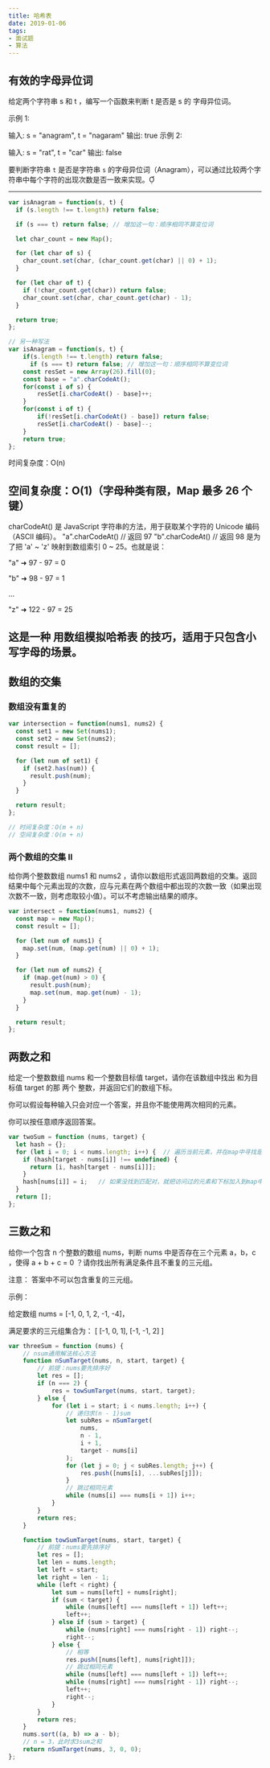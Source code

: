 ```yaml
---
title: 哈希表
date: 2019-01-06
tags:
- 面试题
- 算法
---
```




## 有效的字母异位词
给定两个字符串 s 和 t ，编写一个函数来判断 t 是否是 s 的 字母异位词。

 

示例 1:

输入: s = "anagram", t = "nagaram"
输出: true
示例 2:

输入: s = "rat", t = "car"
输出: false

要判断字符串 `t` 是否是字符串 `s` 的字母异位词（Anagram），可以通过比较两个字符串中每个字符的出现次数是否一致来实现。

---
```js
var isAnagram = function(s, t) {
  if (s.length !== t.length) return false;

  if (s === t) return false; // 增加这一句：顺序相同不算变位词

  let char_count = new Map();

  for (let char of s) {
    char_count.set(char, (char_count.get(char) || 0) + 1);
  }

  for (let char of t) {
    if (!char_count.get(char)) return false;
    char_count.set(char, char_count.get(char) - 1);
  }

  return true;
};

// 另一种写法
var isAnagram = function(s, t) {
    if(s.length !== t.length) return false;
      if (s === t) return false; // 增加这一句：顺序相同不算变位词
    const resSet = new Array(26).fill(0);
    const base = "a".charCodeAt();
    for(const i of s) {
        resSet[i.charCodeAt() - base]++;
    }
    for(const i of t) {
        if(!resSet[i.charCodeAt() - base]) return false;
        resSet[i.charCodeAt() - base]--;
    }
    return true;
}; 


```

 时间复杂度：O(n)

 空间复杂度：O(1)（字母种类有限，Map 最多 26 个键）
---
charCodeAt() 是 JavaScript 字符串的方法，用于获取某个字符的 Unicode 编码（ASCII 编码）。
"a".charCodeAt() // 返回 97
"b".charCodeAt() // 返回 98
是为了把 'a' ~ 'z' 映射到数组索引 0 ~ 25。也就是说：

"a" ➜ 97 - 97 = 0

"b" ➜ 98 - 97 = 1

…

"z" ➜ 122 - 97 = 25

这是一种 用数组模拟哈希表 的技巧，适用于只包含小写字母的场景。
---


## 数组的交集

### 数组没有重复的

```js
var intersection = function(nums1, nums2) {
  const set1 = new Set(nums1);
  const set2 = new Set(nums2);
  const result = [];

  for (let num of set1) {
    if (set2.has(num)) {
      result.push(num);
    }
  }

  return result;
};

// 时间复杂度：O(m + n)
// 空间复杂度：O(m + n)
```


### 两个数组的交集 II

给你两个整数数组 nums1 和 nums2 ，请你以数组形式返回两数组的交集。返回结果中每个元素出现的次数，应与元素在两个数组中都出现的次数一致（如果出现次数不一致，则考虑取较小值）。可以不考虑输出结果的顺序。

```js
var intersect = function(nums1, nums2) {
  const map = new Map();
  const result = [];

  for (let num of nums1) {
    map.set(num, (map.get(num) || 0) + 1);
  }

  for (let num of nums2) {
    if (map.get(num) > 0) {
      result.push(num);
      map.set(num, map.get(num) - 1);
    }
  }

  return result;
};
```

## 两数之和

给定一个整数数组 nums 和一个整数目标值 target，请你在该数组中找出 和为目标值 target  的那 两个 整数，并返回它们的数组下标。

你可以假设每种输入只会对应一个答案，并且你不能使用两次相同的元素。

你可以按任意顺序返回答案。

```js
var twoSum = function (nums, target) {
  let hash = {};
  for (let i = 0; i < nums.length; i++) {  // 遍历当前元素，并在map中寻找是否有匹配的key
    if (hash[target - nums[i]] !== undefined) {
      return [i, hash[target - nums[i]]];
    }
    hash[nums[i]] = i;   // 如果没找到匹配对，就把访问过的元素和下标加入到map中
  }
  return [];
};

```

## 三数之和

给你一个包含 n 个整数的数组 nums，判断 nums 中是否存在三个元素 a，b，c ，使得 a + b + c = 0 ？请你找出所有满足条件且不重复的三元组。

注意： 答案中不可以包含重复的三元组。

示例：

给定数组 nums = [-1, 0, 1, 2, -1, -4]，

满足要求的三元组集合为： [ [-1, 0, 1], [-1, -1, 2] ]

```js
var threeSum = function (nums) {
    // nsum通用解法核心方法
    function nSumTarget(nums, n, start, target) {
        // 前提：nums要先排序好
        let res = [];
        if (n === 2) {
            res = towSumTarget(nums, start, target);
        } else {
            for (let i = start; i < nums.length; i++) {
                // 递归求(n - 1)sum
                let subRes = nSumTarget(
                    nums,
                    n - 1,
                    i + 1,
                    target - nums[i]
                );
                for (let j = 0; j < subRes.length; j++) {
                    res.push([nums[i], ...subRes[j]]);
                }
                // 跳过相同元素
                while (nums[i] === nums[i + 1]) i++;
            }
        }
        return res;
    }

    function towSumTarget(nums, start, target) {
        // 前提：nums要先排序好
        let res = [];
        let len = nums.length;
        let left = start;
        let right = len - 1;
        while (left < right) {
            let sum = nums[left] + nums[right];
            if (sum < target) {
                while (nums[left] === nums[left + 1]) left++;
                left++;
            } else if (sum > target) {
                while (nums[right] === nums[right - 1]) right--;
                right--;
            } else {
                // 相等
                res.push([nums[left], nums[right]]);
                // 跳过相同元素
                while (nums[left] === nums[left + 1]) left++;
                while (nums[right] === nums[right - 1]) right--;
                left++;
                right--;
            }
        }
        return res;
    }
    nums.sort((a, b) => a - b);
    // n = 3，此时求3sum之和
    return nSumTarget(nums, 3, 0, 0);
};


```